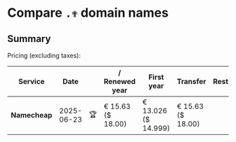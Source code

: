 # Compare `.✟` domain names

## Summary

Pricing (excluding taxes):

| Service | Date |  | / Renewed year | First year | Transfer | Restoration |
|--|--|--|--|--|--|--|
| **Namecheap** | 2025-06-23 | 🏆 | € 15.63<br>($ 18.00) | € 13.026<br>($ 14.999) | € 15.63<br>($ 18.00) |  |
